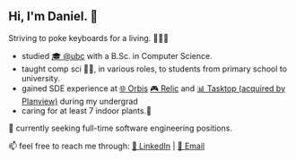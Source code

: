 
Hi, I'm Daniel. 👋
- 
Striving to poke keyboards for a living. 👨🏻‍💻

- studied [🎓 @ubc](https://ubc.ca/) with a B.Sc. in Computer Science.
- taught comp sci 👨‍🏫, in various roles, to students from primary school to university. 
- gained SDE experience at [🌐 Orbis](https://www.orbis.com/ca/institutional/home)  [🎮 Relic](https://www.relic.com/)  and [📊 Tasktop (acquired by Planview)](https://www.planview.com/acquisitions/about-tasktop/) during my undergrad
- caring for at least 7 indoor plants.🎍

🔭 currently seeking full-time software engineering positions.

📫 feel free to reach me through: [💼 LinkedIn](https://www.linkedin.com/in/dan-yliu/) | [💌 Email](mailto:daniel.yd.liu@gmail.com)

<!--
**danyliu9/danyliu9** is a ✨ _special_ ✨ repository because its `README.md` (this file) appears on your GitHub profile.

Here are some ideas to get you started:

- 🔭 I’m currently working on ...
- 🌱 I’m currently learning ...
- 👯 I’m looking to collaborate on ...
- 🤔 I’m looking for help with ...
- 💬 Ask me about ...
- 📫 How to reach me: ...
- 😄 Pronouns: ...
- ⚡ Fun fact: ...
-->
